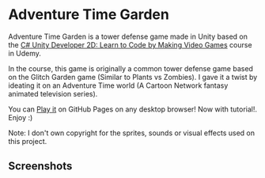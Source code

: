 # Adventure Time Garden
Adventure Time Garden is a tower defense game made in Unity based on the [C# Unity Developer 2D: Learn to Code by Making Video Games](https://www.udemy.com/share/101WjsAkoTcF9UQH4=) course in Udemy.

In the course, this game is originally a common tower defense game based on the Glitch Garden game (Similar to Plants vs Zombies). I gave it a twist by ideating it on an Adventure Time world (A Cartoon Network fantasy animated television series).

You can [Play it](https://franfusaro.github.io/adventure-time-garden) on GitHub Pages on any desktop browser! Now with tutorial!. Enjoy :)

Note: I don't own copyright for the sprites, sounds or visual effects used on this project.

## Screenshots

